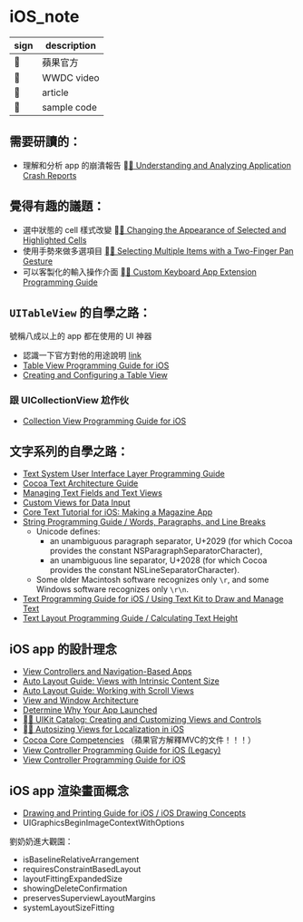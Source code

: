 # iOS_note

| sign | description |
|------|-------------|
|     | 蘋果官方 |
|  📼  | WWDC video |
|  📝  | article |
|  💾  | sample code |


## 需要研讀的：
- 理解和分析 app 的崩潰報告 [📝 Understanding and Analyzing Application Crash Reports](https://developer.apple.com/library/archive/technotes/tn2151/_index.html)


## 覺得有趣的議題：
- 選中狀態的 cell 樣式改變 [💾 Changing the Appearance of Selected and Highlighted Cells](https://developer.apple.com/documentation/uikit/uicollectionviewdelegate/changing_the_appearance_of_selected_and_highlighted_cells)
- 使用手勢來做多選項目 [💾 Selecting Multiple Items with a Two-Finger Pan Gesture](https://developer.apple.com/documentation/uikit/uitableviewdelegate/selecting_multiple_items_with_a_two-finger_pan_gesture)
- 可以客製化的輸入操作介面 [📝 Custom Keyboard App Extension Programming Guide](https://developer.apple.com/library/archive/documentation/General/Conceptual/ExtensibilityPG/CustomKeyboard.html#//apple_ref/doc/uid/TP40014214-CH16-SW1)


## `UITableView` 的自學之路：
號稱八成以上的 app 都在使用的 UI 神器
- 認識一下官方對他的用途說明 [link](https://developer.apple.com/documentat\ion/uikit/views_and_controls/table_views#//apple_ref/doc/uid/TP40007451)
- [Table View Programming Guide for iOS](https://developer.apple.com/library/archive/documentation/UserExperience/Conceptual/TableView_iPhone/TableViewAPIOverview/TableViewAPIOverview.html#//apple_ref/doc/uid/TP40007451-CH4-SW2)
- [Creating and Configuring a Table View](https://developer.apple.com/library/archive/documentation/UserExperience/Conceptual/TableView_iPhone/CreateConfigureTableView/CreateConfigureTableView.html)

### 跟 UICollectionView 尬作伙
- [Collection View Programming Guide for iOS](https://developer.apple.com/library/archive/documentation/WindowsViews/Conceptual/CollectionViewPGforIOS/Introduction/Introduction.html)


## 文字系列的自學之路：
- [Text System User Interface Layer Programming Guide](https://developer.apple.com/library/archive/documentation/Cocoa/Conceptual/TextUILayer/TextUILayer.html#//apple_ref/doc/uid/10000090-SW1)
- [Cocoa Text Architecture Guide](https://developer.apple.com/library/archive/documentation/TextFonts/Conceptual/CocoaTextArchitecture/Introduction/Introduction.html#//apple_ref/doc/uid/TP40009459)
- [Managing Text Fields and Text Views](https://developer.apple.com/library/archive/documentation/StringsTextFonts/Conceptual/TextAndWebiPhoneOS/ManageTextFieldTextViews/ManageTextFieldTextViews.html#//apple_ref/doc/uid/TP40009542-CH10-SW1)
- [Custom Views for Data Input](https://developer.apple.com/library/archive/documentation/StringsTextFonts/Conceptual/TextAndWebiPhoneOS/InputViews/InputViews.html#//apple_ref/doc/uid/TP40009542-CH12)
- [Core Text Tutorial for iOS: Making a Magazine App](https://www.raywenderlich.com/578-core-text-tutorial-for-ios-making-a-magazine-app)
- [String Programming Guide / Words, Paragraphs, and Line Breaks](https://developer.apple.com/library/archive/documentation/Cocoa/Conceptual/Strings/Articles/stringsParagraphBreaks.html#//apple_ref/doc/uid/TP40005016-SW1)
  - Unicode defines:
    - an unambiguous paragraph separator, U+2029 (for which Cocoa provides the constant NSParagraphSeparatorCharacter), 
    - an unambiguous line separator, U+2028 (for which Cocoa provides the constant NSLineSeparatorCharacter).
  - Some older Macintosh software recognizes only `\r`, and some Windows software recognizes only `\r\n`.
- [Text Programming Guide for iOS / Using Text Kit to Draw and Manage Text](https://developer.apple.com/library/archive/documentation/StringsTextFonts/Conceptual/TextAndWebiPhoneOS/CustomTextProcessing/CustomTextProcessing.html)
- [Text Layout Programming Guide / Calculating Text Height](https://developer.apple.com/library/archive/documentation/Cocoa/Conceptual/TextLayout/Tasks/StringHeight.html#//apple_ref/doc/uid/20001809-CJBGBIBB)



## iOS app 的設計理念
- [View Controllers and Navigation-Based Apps](https://developer.apple.com/library/archive/documentation/UserExperience/Conceptual/TableView_iPhone/TableViewAndDataModel/TableViewAndDataModel.html#//apple_ref/doc/uid/TP40007451-CH5-SW7)
- [Auto Layout Guide: Views with Intrinsic Content Size](https://developer.apple.com/library/archive/documentation/UserExperience/Conceptual/AutolayoutPG/ViewswithIntrinsicContentSize.html)
- [Auto Layout Guide: Working with Scroll Views](https://developer.apple.com/library/archive/documentation/UserExperience/Conceptual/AutolayoutPG/WorkingwithScrollViews.html#//apple_ref/doc/uid/TP40010853-CH24-SW1)
- [View and Window Architecture](https://developer.apple.com/library/archive/documentation/WindowsViews/Conceptual/ViewPG_iPhoneOS/WindowsandViews/WindowsandViews.html#//apple_ref/doc/uid/TP40009503-CH2-SW1)
- [Determine Why Your App Launched](https://developer.apple.com/documentation/uikit/app_and_environment/responding_to_the_launch_of_your_app#2922740)
- [💾 UIKit Catalog: Creating and Customizing Views and Controls](https://developer.apple.com/documentation/uikit/views_and_controls/uikit_catalog_creating_and_customizing_views_and_controls)
- [💾 Autosizing Views for Localization in iOS](https://developer.apple.com/documentation/xcode/autosizing_views_for_localization_in_ios)
- [Cocoa Core Competencies](https://developer.apple.com/library/archive/documentation/General/Conceptual/DevPedia-CocoaCore/ControllerObject.html) （蘋果官方解釋MVC的文件！！！）
- [View Controller Programming Guide for iOS (Legacy)](https://developer.apple.com/library/archive/documentation/WindowsViews/Conceptual/ViewControllerPGforiOSLegacy/BasicViewControllers/BasicViewControllers.html#//apple_ref/doc/uid/TP40011381-CH101-SW1)
- [View Controller Programming Guide for iOS](https://developer.apple.com/library/archive/featuredarticles/ViewControllerPGforiPhoneOS/index.html#//apple_ref/doc/uid/TP40007457)


## iOS app 渲染畫面概念

- [Drawing and Printing Guide for iOS / iOS Drawing Concepts](https://developer.apple.com/library/archive/documentation/2DDrawing/Conceptual/DrawingPrintingiOS/GraphicsDrawingOverview/GraphicsDrawingOverview.html#//apple_ref/doc/uid/TP40010156-CH14-SW3)
- UIGraphicsBeginImageContextWithOptions



劉奶奶進大觀園：
- isBaselineRelativeArrangement
- requiresConstraintBasedLayout
- layoutFittingExpandedSize
- showingDeleteConfirmation
- preservesSuperviewLayoutMargins
- systemLayoutSizeFitting

